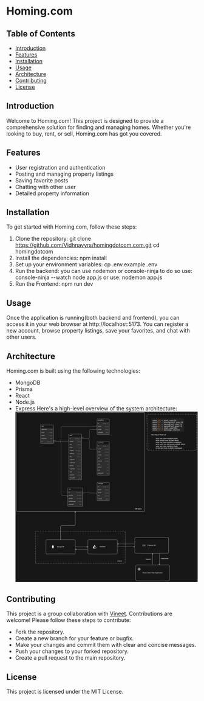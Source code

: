 # Homing.com

## Table of Contents

- [Introduction](#introduction)
- [Features](#features)
- [Installation](#installation)
- [Usage](#usage)
- [Architecture](#architecture)
- [Contributing](#contributing)
- [License](#license)

## Introduction

Welcome to Homing.com! This project is designed to provide a comprehensive solution for finding and managing homes. Whether you're looking to buy, rent, or sell, Homing.com has got you covered.

## Features

- User registration and authentication
- Posting and managing property listings
- Saving favorite posts
- Chatting with other user
- Detailed property information

## Installation

To get started with Homing.com, follow these steps:

1. Clone the repository:
   git clone https://github.com/Vidhnavyrs/homingdotcom.com.git
   cd homingdotcom
2. Install the dependencies:
   npm install
3. Set up your environment variables:
   cp .env.example .env
4. Run the backend:
   you can use nodemon or console-ninja to do so
   use: console-ninja --watch node app.js
   or
   use: nodemon app.js
5. Run the Frontend:
   npm run dev

## Usage

Once the application is running(both backend and frontend), you can access it in your web browser at http://localhost:5173. You can register a new account, browse property listings, save your favorites, and chat with other users.

## Architecture

Homing.com is built using the following technologies:

- MongoDB
- Prisma
- React
- Node.js
- Express
  Here's a high-level overview of the system architecture:
  ![architecture](architecture.png)

## Contributing

This project is a group collaboration with [Vineet](https://github.com/dxfuryman).
Contributions are welcome! Please follow these steps to contribute:

- Fork the repository.
- Create a new branch for your feature or bugfix.
- Make your changes and commit them with clear and concise messages.
- Push your changes to your forked repository.
- Create a pull request to the main repository.

## License

This project is licensed under the MIT License.
